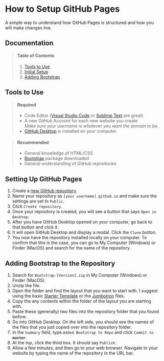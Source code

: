 # How to Setup GitHub Pages
A simple way to understand how GitHub Pages is structured and how you will make changes live.

## Documentation
> #### Table of Contents
> 1. [Tools to Use](#Tools-to-Use)
> 2. [Initial Setup](#Setting-Up-GitHub-Pages)
> 3. [Adding Bootstrap](#Adding-Bootstrap-to-the-Repository)

## Tools to Use
> #### Required
> * Code Editor ([Visual Studio Code](https://code.visualstudio.com/) or [Sublime Text](https://www.sublimetext.com/3) are great)
>* A new GitHub Account for each new website you create<br>
> *Make sure your username is whatever you want the domain to be.*
> * [GitHub Desktop](https://desktop.github.com/) is installed on your computer.

> #### Recommended
> * General knowledge of HTML/CSS
> * [Bootstrap](https://getbootstrap.com/) package downloaded
> * General understanding of GitHub repositories

## Setting Up GitHub Pages
1. Create a [new GitHub repository](https://github.com/new).
2. Name your repository as `[your username].github.io` and make sure the settings are set to `Public`.
3. Click `Create repository`.
4. Once your repository is created, you will see a button that says `Open in Desktop`.
5. After you have GitHub Desktop opened on your computer, go back to that button and click it.
6. It will open GitHub Desktop and display a modal. Click the `Clone` button.
7. You now have the repository installed locally on your computer. To confirm that this is the case, you can go to My Computer (Windows) or Finder (MacOS) and search for the name of the repository.

## Adding Bootstrap to the Repository
1. Search for `Bootstrap-[Version].zip` in My Computer (Windows) or Finder (MacOS).
2. Unzip the file.
3. Open the folder and find the layout that you want to start with. I suggest using the basic [Starter Template](https://getbootstrap.com/docs/4.1/examples/starter-template/) or the [Jumbotron](https://getbootstrap.com/docs/4.1/examples/jumbotron/) files.
4. Copy the any contents within the folder of the layout you are starting with.
5. Paste these (generally) two files into the repository folder that you found before.
6. Go into GitHub Desktop. On the left side, you should see the names of the files that you just copied over into the repository folder.
7. In the `Summary` field, type `Added Bootstrap to Repo` and click <code>Commit to <strong>master</strong></code>.
8. At the top, click the third box. It should say `Publish`.
9. Allow a few minutes, and then go to your web browser. Navigate to your website by typing the name of the repository in the URL bar.
